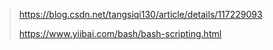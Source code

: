 
>
> https://blog.csdn.net/tangsiqi130/article/details/117229093
>
> https://www.yiibai.com/bash/bash-scripting.html


